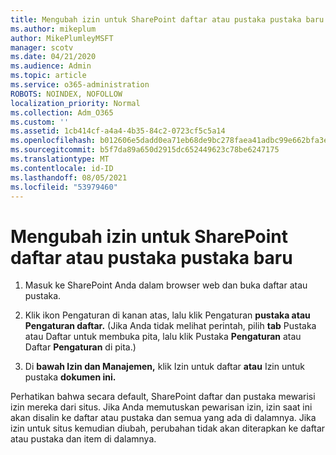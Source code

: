 ```yaml
---
title: Mengubah izin untuk SharePoint daftar atau pustaka pustaka baru
ms.author: mikeplum
author: MikePlumleyMSFT
manager: scotv
ms.date: 04/21/2020
ms.audience: Admin
ms.topic: article
ms.service: o365-administration
ROBOTS: NOINDEX, NOFOLLOW
localization_priority: Normal
ms.collection: Adm_O365
ms.custom: ''
ms.assetid: 1cb414cf-a4a4-4b35-84c2-0723cf5c5a14
ms.openlocfilehash: b012606e5dadd0ea71eb68de9bc278faea41adbc99e662bfa3eea6653548c1a8
ms.sourcegitcommit: b5f7da89a650d2915dc652449623c78be6247175
ms.translationtype: MT
ms.contentlocale: id-ID
ms.lasthandoff: 08/05/2021
ms.locfileid: "53979460"
---
```

# <a name="change-permissions-for-a-sharepoint-list-or-library"></a>Mengubah izin untuk SharePoint daftar atau pustaka pustaka baru

1. Masuk ke SharePoint Anda dalam browser web dan buka daftar atau pustaka.
    
2. Klik ikon Pengaturan di kanan atas, lalu klik Pengaturan **pustaka atau** **Pengaturan daftar.** (Jika Anda tidak melihat perintah,  pilih **tab** Pustaka atau Daftar untuk membuka pita, lalu klik Pustaka **Pengaturan** atau Daftar **Pengaturan** di pita.) 
    
3. Di **bawah Izin dan Manajemen,** klik Izin untuk daftar **atau** Izin untuk pustaka **dokumen ini.**
    
Perhatikan bahwa secara default, SharePoint daftar dan pustaka mewarisi izin mereka dari situs. Jika Anda memutuskan pewarisan izin, izin saat ini akan disalin ke daftar atau pustaka dan semua yang ada di dalamnya. Jika izin untuk situs kemudian diubah, perubahan tidak akan diterapkan ke daftar atau pustaka dan item di dalamnya.
  

